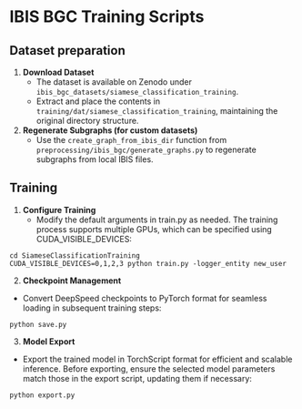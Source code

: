 # IBIS BGC Training Scripts

## Dataset preparation
1. **Download Dataset**
    - The dataset is available on Zenodo under `ibis_bgc_datasets/siamese_classification_training`.
    - Extract and place the contents in `training/dat/siamese_classification_training`, maintaining the original directory structure.
2. **Regenerate Subgraphs (for custom datasets)**
    - Use the `create_graph_from_ibis_dir` function from `preprocessing/ibis_bgc/generate_graphs.py` to regenerate subgraphs from local IBIS files.

## Training
1. **Configure Training**
    - Modify the default arguments in train.py as needed. The training process supports multiple GPUs, which can be specified using CUDA_VISIBLE_DEVICES:
```
cd SiameseClassificationTraining
CUDA_VISIBLE_DEVICES=0,1,2,3 python train.py -logger_entity new_user
```
2. **Checkpoint Management**
- Convert DeepSpeed checkpoints to PyTorch format for seamless loading in subsequent training steps:
```
python save.py
```
3. **Model Export**
- Export the trained model in TorchScript format for efficient and scalable inference. Before exporting, ensure the selected model parameters match those in the export script, updating them if necessary:
```
python export.py
```